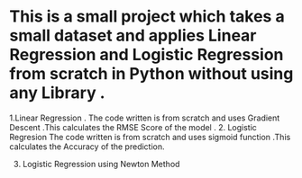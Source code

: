 # This is a small project which takes a small dataset and applies Linear Regression and Logistic Regression from scratch in Python without using any Library .
1.Linear Regression .
  The code written is from scratch and uses Gradient Descent .This calculates the RMSE Score of the model .
2. Logistic Regresion
  The code written is from scratch and uses sigmoid function .This calculates the Accuracy of the prediction.

 3. Logistic Regression using Newton Method 
